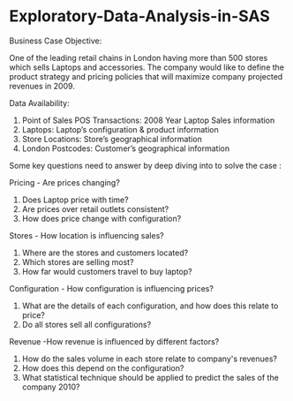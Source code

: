 # Exploratory-Data-Analysis-in-SAS

Business Case Objective:

One of the leading retail chains in London having more than 500 stores which sells Laptops and accessories. The company would like to define the product strategy and pricing policies that will maximize company projected revenues in 2009.

Data Availability:

1. Point of Sales POS Transactions: 2008 Year Laptop Sales information
2. Laptops: Laptop’s configuration & product information
3. Store Locations: Store’s geographical information
4. London Postcodes: Customer’s geographical information

Some key questions need to answer by deep diving into to solve the case : 

Pricing - Are prices changing?

1. Does Laptop price with time?
2. Are prices over retail outlets consistent?
3. How does price change with configuration?

Stores - How location is influencing sales?

1. Where are the stores and customers located?
2. Which stores are selling most?
3. How far would customers travel to buy laptop?

Configuration - How configuration is influencing prices?

1. What are the details of each configuration, and how does this relate to price?
2. Do all stores sell all configurations?

Revenue -How revenue is influenced by different factors?

1. How do the sales volume in each store relate to company's revenues?
2. How does this depend on the configuration?
3. What statistical technique should be applied to predict the sales of the company 2010?
